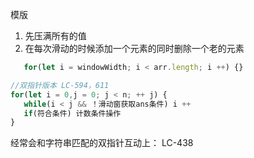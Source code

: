 模版
 1. 先压满所有的值
 2. 在每次滑动的时候添加一个元素的同时删除一个老的元素

 ```javascript
    for(let i = windowWidth; i < arr.length; i ++) {}
 ```

 ```javascript
 //双指针版本 LC-594，611
 for(let i = 0,j = 0; j < n; ++ j) {
    while(i < j && ！滑动窗获取ans条件) i ++
    if(符合条件) 计数条件操作
 }

 ```

 经常会和字符串匹配的双指针互动上： LC-438